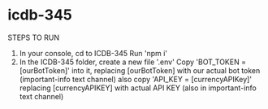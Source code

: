 # icdb-345

STEPS TO RUN

1.  In your console, cd to ICDB-345
    Run 'npm i'
2.  In the ICDB-345 folder, create a new file '.env'
    Copy 'BOT_TOKEN = [ourBotToken]' into it, replacing [ourBotToken] with our actual bot token (important-info text channel)
    also copy 'API_KEY = [currencyAPIKey]' replacing [currencyAPIKEY] with actual API KEY (also in important-info text channel)
